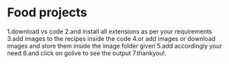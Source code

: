 # Food projects
1.download vs code
2.and install all extensions as per your requirements
3.add images to the recipes inside the code
4.or add images or download images and store them inside the image folder given
5.add accordingly your need
6.and click on golive to see the output
7.thankyou!.
